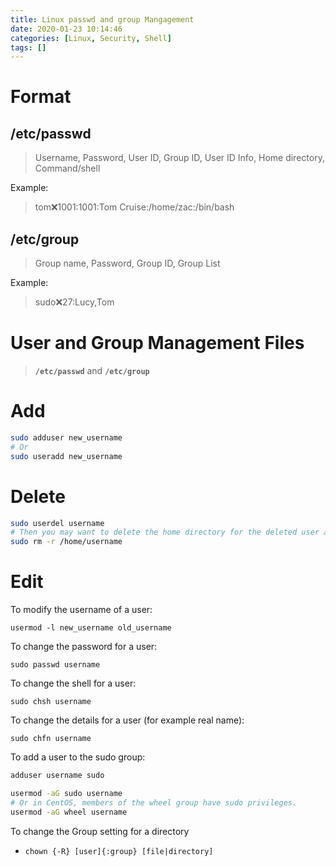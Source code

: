 ```yaml
---
title: Linux passwd and group Mangagement
date: 2020-01-23 10:14:46
categories: [Linux, Security, Shell]
tags: []
---
```

# Format

## /etc/passwd
> Username, Password, User ID, Group ID, User ID Info, Home directory, Command/shell

Example:

> tom:x:1001:1001:Tom Cruise:/home/zac:/bin/bash

## /etc/group
> Group name, Password, Group ID, Group List

Example:

> sudo:x:27:Lucy,Tom

<!--more-->
# User and Group Management Files

> **`/etc/passwd`** and **`/etc/group`**


# Add

``` sh
sudo adduser new_username
# Or
sudo useradd new_username
```

# Delete
``` sh
sudo userdel username
# Then you may want to delete the home directory for the deleted user account :
sudo rm -r /home/username
```

# Edit
To modify the username of a user:

`usermod -l new_username old_username`

To change the password for a user:

`sudo passwd username`

To change the shell for a user:

`sudo chsh username`

To change the details for a user (for example real name):

`sudo chfn username`

To add a user to the sudo group:
``` sh
adduser username sudo

usermod -aG sudo username
# Or in CentOS, members of the wheel group have sudo privileges.
usermod -aG wheel username
```

To change the Group setting for a directory

* `chown {-R} [user]{:group} [file|directory]`